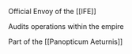 Official Envoy of the [[IFE]]

Audits operations within the empire

Part of the [[Panopticum Aeturnis]]